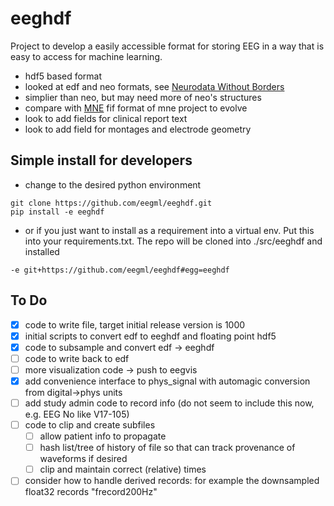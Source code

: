 # eeghdf

Project to develop a easily accessible format for storing EEG in a way that is easy to access for machine learning.

- hdf5 based format
- looked at edf and neo formats, see [Neurodata Without Borders](https://github.com/NeurodataWithoutBorders)
- simplier than neo, but may need more of neo's structures
- compare with [MNE](http://martinos.org/mne/stable/index.html) fif format of mne project to evolve
- look to add fields for clinical report text
- look to add field for montages and electrode geometry


## Simple install for developers
- change to the desired python environment
```
git clone https://github.com/eegml/eeghdf.git 
pip install -e eeghdf
```
- or if you just want to install as a requirement into a virtual env. Put this into your requirements.txt. The repo will be cloned into ./src/eeghdf and installed
```
-e git+https://github.com/eegml/eeghdf#egg=eeghdf
```
## To Do

- [x] code to write file, target initial release version is 1000
- [X] initial scripts to convert edf to eeghdf and floating point hdf5
- [x] code to subsample and convert edf -> eeghdf
- [ ] code to write back to edf
- [ ] more visualization code -> push to eegvis
- [x] add convenience interface to phys_signal with automagic conversion from digital->phys units
- [ ] add study admin code to record info (do not seem to include this now, e.g. EEG No like V17-105)
- [ ] code to clip and create subfiles
  - [ ] allow patient info to propagate
  - [ ] hash list/tree of history of file so that can track provenance of waveforms if desired
  - [ ] clip and maintain correct (relative) times
- [ ] consider how to handle derived records: for example the downsampled float32 records "frecord200Hz" 
